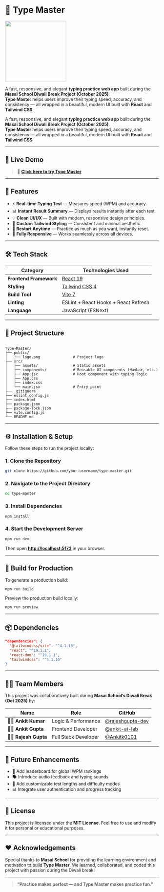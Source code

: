 # 🧠 Type Master

<img src ="https://imgs.search.brave.com/OH-rAoXecZuaavDOfiLOu1ft1UkCjG_WDXxtacDq1E8/rs:fit:860:0:0:0/g:ce/aHR0cHM6Ly9jZG4t/aWNvbnMtcG5nLmZs/YXRpY29uLmNvbS8x/MjgvMTExMTUvMTEx/MTU4NzgucG5n"  width = 200/>


A fast, responsive, and elegant **typing practice web app** built during the **Masai School Diwali Break Project (October 2025)**.  
**Type Master** helps users improve their typing speed, accuracy, and consistency — all wrapped in a beautiful, modern UI built with **React** and **Tailwind CSS**.


A fast, responsive, and elegant **typing practice web app** built during the **Masai School Diwali Break Project (October 2025)**.  
**Type Master** helps users improve their typing speed, accuracy, and consistency — all wrapped in a beautiful, modern UI built with **React** and **Tailwind CSS**.

---

## 🚀 Live Demo

> 🔗 **[Click here to try Type Master](#)**  

---

## 🧩 Features

- ⚡ **Real-time Typing Test** — Measures speed (WPM) and accuracy.  
- 📊 **Instant Result Summary** — Displays results instantly after each test.  
- 💡 **Clean UI/UX** — Built with modern, responsive design principles.  
- 🎨 **Custom Tailwind Styling** — Consistent and minimal aesthetic.  
- 🔁 **Restart Anytime** — Practice as much as you want, instantly reset.  
- 📱 **Fully Responsive** — Works seamlessly across all devices.  

---

## 🛠️ Tech Stack

| Category | Technologies Used |
|-----------|------------------|
| **Frontend Framework** | [React 19](https://react.dev/) |
| **Styling** | [Tailwind CSS 4](https://tailwindcss.com/) |
| **Build Tool** | [Vite 7](https://vitejs.dev/) |
| **Linting** | ESLint + React Hooks + React Refresh |
| **Language** | JavaScript (ESNext) |

---

## 📁 Project Structure

```

Type-Master/
├── public/
│   └── logo.png               # Project logo
├── src/
│   ├── assets/                # Static assets
│   ├── components/            # Reusable UI components (Navbar, etc.)
│   ├── App.jsx                # Root component with typing logic
│   ├── App.css
│   ├── index.css
│   └── main.jsx               # Entry point
├── .gitignore
├── eslint.config.js
├── index.html
├── package.json
├── package-lock.json
├── vite.config.js
└── README.md

````

---

## ⚙️ Installation & Setup

Follow these steps to run the project locally:

### 1. Clone the Repository
```bash
git clone https://github.com/your-username/type-master.git
````

### 2. Navigate to the Project Directory

```bash
cd type-master
```

### 3. Install Dependencies

```bash
npm install
```

### 4. Start the Development Server

```bash
npm run dev
```

Then open **[http://localhost:5173](http://localhost:5173)** in your browser.

---

## 🧪 Build for Production

To generate a production build:

```bash
npm run build
```

Preview the production build locally:

```bash
npm run preview
```

---

## 📦 Dependencies

```json
"dependencies": {
  "@tailwindcss/vite": "^4.1.16",
  "react": "^19.1.1",
  "react-dom": "^19.1.1",
  "tailwindcss": "^4.1.16"
}
```

---

## 🧑‍💻 Team Members

This project was collaboratively built during **Masai School’s Diwali Break (Oct 2025)** by:

| Name                   | Role                 | GitHub                                                 |
| ---------------------- | -------------------- | ------------------------------------------------------ |
| 👨‍💻 **Ankit Kumar**  | Logic & Performance  | [@rajeshgupta-dev](https://github.com/rajeshgupta-dev) |
| 👨‍💻 **Ankit Gupta**  | Frontend Developer   | [@ankit-ai-lab](https://github.com/ankit-ai-lab)       |
| 👩‍💻 **Rajesh Gupta** | Full Stack Developer | [@Ankitk0101](https://github.com/Ankitk0101)           |

---

## 🌟 Future Enhancements

* 🧮 Add leaderboard for global WPM rankings
* 🗣️ Introduce audio feedback and typing sounds
* 🎯 Add customizable test lengths and difficulty modes
* 📊 Integrate user authentication and progress tracking

---

## 🪪 License

This project is licensed under the **MIT License**.
Feel free to use and modify it for personal or educational purposes.

---

## ❤️ Acknowledgements

Special thanks to **Masai School** for providing the learning environment and motivation to build **Type Master**.
We learned, collaborated, and coded this project with passion during the Diwali break!

---

> **“Practice makes perfect — and Type Master makes practice fun.”**
